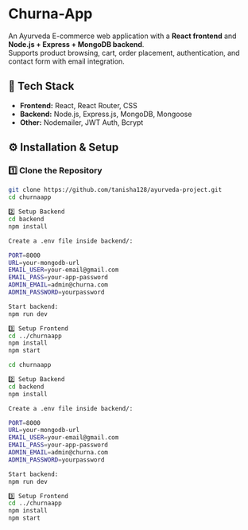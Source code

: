 # Churna-App

An Ayurveda E-commerce web application with a **React frontend** and **Node.js + Express + MongoDB backend**.  
Supports product browsing, cart, order placement, authentication, and contact form with email integration.

## 🚀 Tech Stack

- **Frontend:** React, React Router, CSS
- **Backend:** Node.js, Express.js, MongoDB, Mongoose
- **Other:** Nodemailer, JWT Auth, Bcrypt

## ⚙️ Installation & Setup

### 1️⃣ Clone the Repository
```bash
git clone https://github.com/tanisha128/ayurveda-project.git
cd churnaapp

2️⃣ Setup Backend
cd backend
npm install

Create a .env file inside backend/:

PORT=8000
URL=your-mongodb-url
EMAIL_USER=your-email@gmail.com
EMAIL_PASS=your-app-password
ADMIN_EMAIL=admin@churna.com
ADMIN_PASSWORD=yourpassword

Start backend:
npm run dev

3️⃣ Setup Frontend
cd ../churnaapp
npm install
npm start

cd churnaapp

2️⃣ Setup Backend
cd backend
npm install

Create a .env file inside backend/:

PORT=8000
URL=your-mongodb-url
EMAIL_USER=your-email@gmail.com
EMAIL_PASS=your-app-password
ADMIN_EMAIL=admin@churna.com
ADMIN_PASSWORD=yourpassword

Start backend:
npm run dev

3️⃣ Setup Frontend
cd ../churnaapp
npm install
npm start

